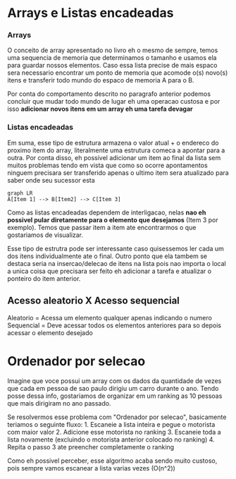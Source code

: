 # Arrays e Listas encadeadas

### Arrays
O conceito de array apresentado no livro eh o mesmo de sempre, temos uma sequencia de memoria que determinamos o tamanho e usamos ela para guardar nossos elementos. Caso essa lista precise de mais espaco sera necessario encontrar um ponto de memoria que acomode o(s) novo(s) itens e transferir todo mundo do espaco de memoria A para o B.

Por conta do comportamento descrito no paragrafo anterior podemos concluir que mudar todo mundo de lugar eh uma operacao custosa e por isso **adicionar novos itens em um array eh uma tarefa devagar**

### Listas encadeadas
Em suma, esse tipo de estrutura armazena o valor atual + o endereco do proximo item do array, literalmente uma estrutura comeca a apontar para a outra. Por conta disso, eh possivel adicionar um item ao final da lista sem muitos problemas tendo em vista que como so ocorre apontamentos ninguem precisara ser transferido apenas o ultimo item sera atualizado para saber onde seu sucessor esta

```mermaid
graph LR
A[Item 1] --> B[Item2] --> C[Item 3]
```

Como as listas encadeadas dependem de interligacao, nelas **nao eh possivel pular diretamente para o elemento que desejamos** (Item 3 por exemplo). Temos que passar item a item ate encontrarmos o que gostariamos de visualizar.

Esse tipo de estrutra pode ser interessante caso quisessemos ler cada um dos itens individualmente ate o final. Outro ponto que ela tambem se destaca seria na insercao/delecao de itens na lista pois nao importa o local a unica coisa que precisara ser feito eh adicionar a tarefa e atualizar o ponteiro do item anterior.

## Acesso aleatorio X Acesso sequencial
Aleatorio = Acessa um elemento qualquer apenas indicando o numero
Sequencial = Deve acessar todos os elementos anteriores para so depois acessar o elemento desejado

# Ordenador por selecao
Imagine que voce possui um array com os dados da quantidade de vezes que cada em pessoa de sao paulo dirigiu um carro durante o ano. Tendo posse dessa info, gostariamos de organizar em um ranking as 10 pessoas que mais dirigiram no ano passado.

Se resolvermos esse problema com "Ordenador por selecao", basicamente teriamos o seguinte fluxo:
    1. Escaneie a lista inteira e pegue o motorista com maior valor
    2. Adicione esse motorista no ranking
    3. Escaneie toda a lista novamente (excluindo o motorista anterior colocado no ranking)
    4. Repita o passo 3 ate preencher completamente o ranking

Como eh possivel perceber, esse algoritmo acaba sendo muito custoso, pois sempre vamos escanear a lista varias vezes (O(n^2))
